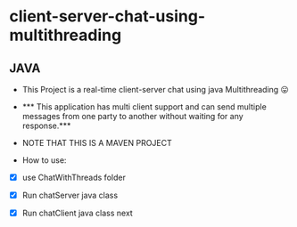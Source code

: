 # client-server-chat-using-multithreading
## JAVA 

- This Project is a real-time client-server chat using java Multithreading :stuck_out_tongue:
- *** This application has multi client support and can send multiple messages from one party to another without waiting for any response.***
- NOTE THAT THIS IS A MAVEN PROJECT

- How to use:

- [X] use ChatWithThreads folder
- [X] Run chatServer java class
- [X] Run chatClient java class next

